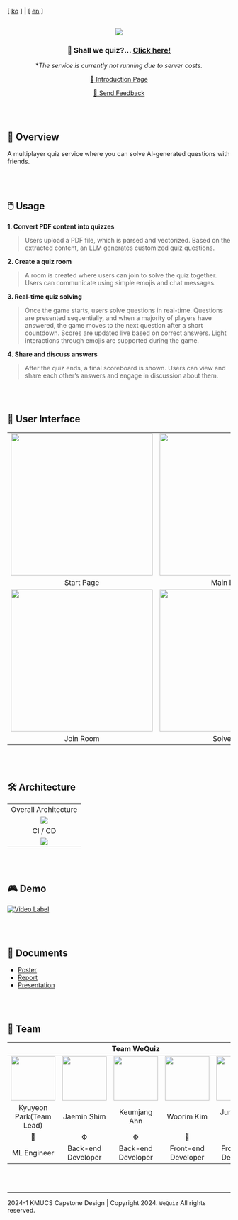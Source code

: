 [ [ko](https://github.com/Team-WeQuiz/wequiz) ] | [ [en](https://github.com/noooey/wequiz) ]

</br>
<div align='center'>
<a href='https://github.com/Team-WeQuiz/wequiz'><img src="https://github.com/Team-WeQuiz/wequiz/assets/66217855/6e9d764d-6be1-4c71-aa00-51aaee0dfa3e"></a>

<h3>
 🎲 Shall we quiz?... <a href="https://drive.google.com/file/d/1MAcTd1BX8kajpG4csPkAMGHl3BIZyXaG/view?usp=sharing" target='_blank'>Click here!</a>
</h3>

**The service is currently not running due to server costs.*

<a href="https://team-wequiz.github.io/wequiz" target='_blank'> 🌈 Introduction Page</a>

<a href="https://forms.gle/18tuJnwU67CensYy7" target='_blank'>📝 Send Feedback</a>

</div>
</br>
</br>

## 🤔 Overview
A multiplayer quiz service where you can solve AI-generated questions with friends.

</br>
</br>

## 🖱️ Usage
**1. Convert PDF content into quizzes**  
> Users upload a PDF file, which is parsed and vectorized. Based on the extracted content, an LLM generates customized quiz questions.

**2. Create a quiz room**  
> A room is created where users can join to solve the quiz together.
> Users can communicate using simple emojis and chat messages.  

**3. Real-time quiz solving**  
> Once the game starts, users solve questions in real-time.
> Questions are presented sequentially, and when a majority of players have answered, the game moves to the next question after a short countdown.
> Scores are updated live based on correct answers.
> Light interactions through emojis are supported during the game.  

**4. Share and discuss answers**  
> After the quiz ends, a final scoreboard is shown.
> Users can view and share each other’s answers and engage in discussion about them. 
 
</br>
</br>


## 🎨 User Interface
<table>
    <tbody>
        <tr>
          <tr>
            <td align='center'><img src="https://github.com/Team-WeQuiz/wequiz/assets/66217855/906cc180-fa7d-4d1b-9705-b1c19f422b50" width="320"></td>
            <td align='center'><img src="https://github.com/Team-WeQuiz/wequiz/assets/66217855/5740c0a0-0352-4161-ac6f-854e0f8c4563" width="320"></td>
            <td align='center'><img src="https://github.com/Team-WeQuiz/wequiz/assets/66217855/ad07f448-9791-4a0e-83a0-e4814f270eaa" width="320"></td>
          </tr>
          <tr>
            <td align='center'>Start Page</td>
            <td align='center'>Main Lobby</td>
            <td align='center'>Create Room</td>
          </tr>
          <tr>
            <td align='center'><img src="https://github.com/Team-WeQuiz/wequiz/assets/66217855/ac3b2e52-5a5f-4806-b0c7-f29ce377f149" width="320"></td>
            <td align='center'><img src="https://github.com/Team-WeQuiz/wequiz/assets/66217855/893daebb-1c11-4083-843b-a9daf50cc908" width="320"></td>
            <td align='center'><img src="https://github.com/Team-WeQuiz/wequiz/assets/66217855/072351f1-e2b8-4894-b656-8e650708636e" width="320"></td>
          </tr>
          <tr>
            <td align='center'>Join Room</td>
            <td align='center'>Solve Quiz</td>
            <td align='center'>View Answers</td>
          </tr>
        </tr>
    </tbody>
</table>

</br>
</br>

## 🛠️ Architecture

<table>
    <tbody>
        <tr>
          <tr>
            <td align='center'>Overall Architecture</td>
          </tr>
          <tr>
            <td align='center'><img src="https://github.com/Team-WeQuiz/wequiz/assets/66217855/a0d686f6-297d-4003-a9e5-21a24efa693c"></td>
          </tr>
          <tr>
            <td align='center'>CI / CD</td>
          </tr>
          <tr>
            <td align='center'><img src="https://blog.kakaocdn.net/dn/bOfFLH/btsGwbtmsSn/jmzsqE2A37iZHtXBaphlfK/img.png"></td>
          </tr>
    </tbody>
</table>

</br>
</br>

## 🎮 Demo
[![Video Label](https://github.com/Team-WeQuiz/wequiz/assets/90228925/2a919cbe-2bc2-4495-9762-5b17b1e34ee9)](https://www.youtube.com/watch?v=L84IS3E5d7Y)


</br>
</br>

## 📝 Documents
- [Poster](https://github.com/Team-WeQuiz/wequiz/blob/main/docs/poster.png)
- [Report](https://github.com/Team-WeQuiz/wequiz/blob/main/docs/%EC%88%98%ED%96%89%EA%B2%B0%EA%B3%BC%EB%B3%B4%EA%B3%A0%EC%84%9C.pdf)
- [Presentation](https://github.com/Team-WeQuiz/wequiz/blob/main/docs/presentation.pdf)

</br>
</br>


## 🚀 Team

<div align='center'>
  
<table>
    <thead>
        <tr>
            <th colspan="5"> Team WeQuiz </th>
        </tr>
    </thead>
    <tbody>
         <tr>
           <td align='center'><a href="https://github.com/noooey" target='_blank'><img src="https://avatars.githubusercontent.com/u/66217855?v=4" width="100" height="100"></td>
           <td align='center'><a href="https://github.com/cherry031" target='_blank'><img src="https://avatars.githubusercontent.com/u/66215132?v=4" width="100" height="100"></td>
           <td align='center'><a href="https://github.com/koomchang" target='_blank'><img src="https://avatars.githubusercontent.com/u/90228925?v=4" width="100" height="100"></td>
           <td align='center'><a href="https://github.com/KRimwoo" target='_blank'><img src="https://avatars.githubusercontent.com/u/66295173?v=4" width="100" height="100"></td>
           <td align='center'><a href="https://github.com/ryanbae94" target='_blank'><img src="https://avatars.githubusercontent.com/u/122738447?v=4" width="100" height="100"></td>
         </tr>
         <tr>
           <td align='center'>Kyuyeon Park(Team Lead)</td>
           <td align='center'>Jaemin Shim</td>
           <td align='center'>Keumjang Ahn</td>
           <td align='center'>Woorim Kim</td>
           <td align='center'>Junhyeong Bae</td>
         </tr>
         <tr>
           <td align='center'>🤖</td>
           <td align='center'>⚙️</td>
           <td align='center'>⚙️</td>
           <td align='center'>🎨</td>
           <td align='center'>🎨</td>
         </tr>
         <tr>
           <td align='center'>ML Engineer</td>
           <td align='center'>Back-end Developer</td>
           <td align='center'>Back-end Developer</td>
           <td align='center'>Front-end Developer</td>
           <td align='center'>Front-end Developer</td>
         </tr>
    </tbody>
</table>

</div> 

</br>
</br>


---

2024-1 KMUCS Capstone Design | Copyright 2024. `WeQuiz` All rights reserved.
